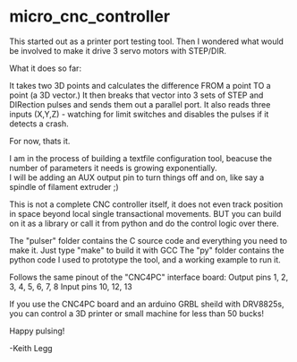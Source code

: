 # micro_cnc_controller


This started out as a printer port testing tool. Then I wondered what would be involved to make it drive 3 servo motors with STEP/DIR.


What it does so far:

It takes two 3D points and calculates the difference FROM a point TO a point (a 3D vector.)
It then breaks that vector into 3 sets of STEP and DIRection pulses and sends them out a parallel port. 
It also reads three inputs (X,Y,Z) - watching for limit switches and disables the pulses if it detects a crash.

For now, thats it. 


I am in the process of building a textfile configuration tool, beacuse the number of parameters it needs is growing exponentially.  
I will be adding an AUX output pin to turn things off and on, like say a spindle of filament extruder ;)


This is not a complete CNC controller itself, it does not even track position in space beyond local single transactional movements.
BUT you can build on it as a library or call it from python and do the control logic over there.


The "pulser" folder contains the C source code and everything you need to make it. Just type "make" to build it with GCC
The "py" folder contains the python code I used to prototype the tool, and a working example to run it. 


Follows the same pinout of the "CNC4PC" interface board:
    Output pins        1, 2, 3, 4, 5, 6, 7, 8
    Input pins         10, 12, 13

If you use the CNC4PC board and an arduino GRBL sheild with DRV8825s, you can control a 3D printer or small machine for less than 50 bucks!

Happy pulsing!


-Keith Legg









